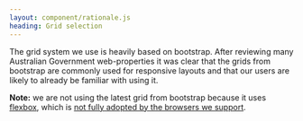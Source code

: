 ```yaml
---
layout: component/rationale.js
heading: Grid selection
---
```


The grid system we use is heavily based on bootstrap. After reviewing many Australian Government web-properties it was clear that the grids from bootstrap are commonly used for responsive layouts and that our users are likely to already be familiar with using it.

**Note:** we are not using the latest grid from bootstrap because it uses [flexbox](https://developer.mozilla.org/en-US/docs/Web/CSS/flex), which is [not fully adopted by the browsers we support](https://caniuse.com/#feat=flexbox).
